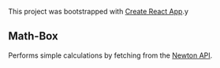 This project was bootstrapped with [Create React App](https://github.com/facebook/create-react-app).y

## Math-Box
Performs simple calculations by fetching from the [Newton API](https://github.com/aunyks/newton-api).
